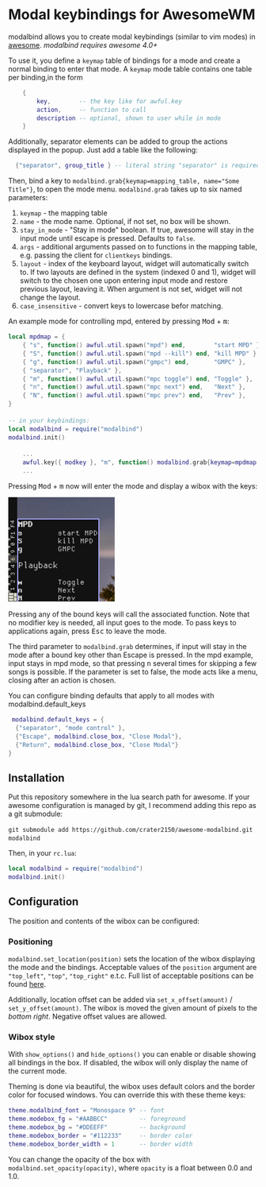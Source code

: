 # Modal keybindings for AwesomeWM

modalbind allows you to create modal keybindings (similar to vim modes) in
[awesome](https://awesomewm.org/). *modalbind requires awesome 4.0+*

To use it, you define a `keymap` table of bindings for a mode and
create a normal binding to enter that mode. A `keymap` mode table contains one
table per binding,in the form
```lua
	{
		key,        -- the key like for awful.key
		action,     -- function to call
		description -- optional, shown to user while in mode
	}
```

Additionally, separator elements can be added to group the actions displayed in
the popup. Just add a table like the following:
```lua
  {"separator", group_title } -- literal string "separator" is required.
```

Then, bind a key to `modalbind.grab{keymap=mapping_table, name="Some Title"}`,
to open the mode menu. `modalbind.grab` takes up to six named parameters:
1. `keymap` - the mapping table
2. `name` - the mode name. Optional, if not set, no box will be shown.
3. `stay_in_mode` - "Stay in mode" boolean. If true, awesome will stay in
the input mode until escape is pressed. Defaults to `false`.
4. `args` - additional arguments passed on to functions in the mapping table,
e.g. passing the client for `clientkeys` bindings.
5. `layout` - index of the keyboard layout, widget will automatically switch to. If two
layouts are defined in the system (indexed 0 and 1), widget will switch to the
chosen one upon entering input mode and restore previous layout,
leaving it. When argument is not set, widget will not change the layout.
6. `case_insensitive` - convert keys to lowercase befor matching.

An example mode for controlling mpd, entered by pressing <kbd>Mod</kbd> + <kbd>m</kbd>:

```lua
local mpdmap = {
	{ "s", function() awful.util.spawn("mpd") end,        "start MPD" },
	{ "S", function() awful.util.spawn("mpd --kill") end, "kill MPD" },
	{ "g", function() awful.util.spawn("gmpc") end,       "GMPC" },
	{ "separator", "Playback" },
	{ "m", function() awful.util.spawn("mpc toggle") end, "Toggle" },
	{ "n", function() awful.util.spawn("mpc next") end,   "Next" },
	{ "N", function() awful.util.spawn("mpc prev") end,   "Prev" },
}

-- in your keybindings:
local modalbind = require("modalbind")
modalbind.init()

	...
	awful.key({ modkey }, "m", function() modalbind.grab{keymap=mpdmap, name="MPD", stay_in_mode=true} end),
	...
```

Pressing <kbd>Mod</kbd> + <kbd>m</kbd> now will enter the mode and display a wibox with the keys:

![mpd wibox example](doc/example-mpd-wibox.png)

Pressing any of the bound keys will call the associated function. Note that no
modifier key is needed, all input goes to the mode. To pass keys to applications
again, press <kbd>Esc</kbd> to leave the mode.

The third parameter to `modalbind.grab` determines, if input will stay in the mode
after a bound key other than Escape is pressed. In the mpd example, input stays
in mpd mode, so that pressing <kbd>n</kbd> several times for skipping a few
songs is possible. If the parameter is set to false, the mode acts like a menu,
closing after an action is chosen.

You can configure binding defaults that apply to all modes with modalbind.default_keys

```lua
 modalbind.default_keys = {
  {"separator", "mode control" },
  {"Escape", modalbind.close_box, "Close Modal"},
  {"Return", modalbind.close_box, "Close Modal"}
}
```

## Installation

Put this repository somewhere in the lua search path for awesome. If your
awesome configuration is managed by git, I recommend adding this repo as a git
submodule:

```git submodule add https://github.com/crater2150/awesome-modalbind.git modalbind ```

Then, in your `rc.lua`:

```lua
local modalbind = require("modalbind")
modalbind.init()
```

## Configuration

The position and contents of the wibox can be configured:

### Positioning

`modalbind.set_location(position)` sets the location of the wibox
displaying the mode and the bindings. Acceptable values of the `position`
argument are `"top_left"`, `"top"`, `"top_right"` e.t.c. Full list of
acceptable positions can be found
[here](https://awesomewm.org/doc/api/libraries/awful.placement.html#align).

Additionally, location offset can be added via `set_x_offset(amount)` /
`set_y_offset(amount)`. The wibox is moved the given amount of pixels to the
*bottom right*. Negative offset values are allowed.

### Wibox style

With `show_options()` and `hide_options()` you can enable or disable showing all
bindings in the box. If disabled, the wibox will only display the name of the
current mode.

Theming is done via beautiful, the wibox uses default colors and the border
color for focused windows. You can override this with these theme keys:

```lua
theme.modalbind_font = "Monospace 9" -- font
theme.modebox_fg = "#AABBCC"         -- foreground
theme.modebox_bg = "#DDEEFF"         -- background
theme.modebox_border = "#112233"     -- border color
theme.modebox_border_width = 1       -- border width
```

You can change the opacity of the box with `modalbind.set_opacity(opacity)`,
where `opacity` is a float between 0.0 and 1.0.
